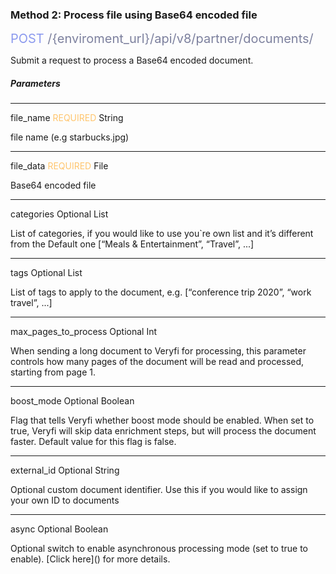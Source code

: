 <h3 className="h3-title">Method 2: Process file using Base64 encoded file</h3>

<span style="color: #8B99EE;font-size: 20px">POST</span><span style="color: #7D819E;font-size: 20px"> /{enviroment_url}/api/v8/partner/documents/</span>

<p className="p-text">Submit a request to process a Base64 encoded document.</p>

<h5 className="h5-title">Parameters</h5>

---
<span className="parameter-text">file_name</span> <span style="color: #FFC56D;font-size: 14px" className="parameter-info">REQUIRED</span> <span className="parameter-info">String</span>

<p className="p-text">file name (e.g starbucks.jpg)</p>

---

<span className="parameter-text">file_data</span> <span style="color: #FFC56D;font-size: 14px" className="parameter-info">REQUIRED</span> <span className="parameter-info">File</span>

<p className="p-text">Base64 encoded file</p>

---

<span className="parameter-text">categories</span> <span className="parameter-info">Optional</span> <span className="parameter-info">List</span>

<p className="p-text">List of categories, if you would like to use you`re own list and it’s different from the Default one [“Meals & Entertainment”, “Travel”, ...]</p>

---

<span className="parameter-text">tags</span> <span className="parameter-info">Optional</span> <span className="parameter-info">List</span>

<p className="p-text">List of tags to apply to the document, e.g. [“conference trip 2020”, “work travel”, ...]</p>

---
<span className="parameter-text">max_pages_to_process<span> <span className="parameter-info">Optional</span> <span className="parameter-info">Int</span>

<p className="p-text">When sending a long document to Veryfi for processing, this parameter controls how many pages of the document will be read and processed, starting from page 1.</p>

---
<span className="parameter-text">boost_mode<span> <span className="parameter-info">Optional</span> <span className="parameter-info">Boolean</span>

<p className="p-text">Flag that tells Veryfi whether boost mode should be enabled. When set to true, Veryfi will skip data enrichment steps, but will process the document faster. Default value for this flag is false.</p>

---
<span className="parameter-text">external_id</span> <span className="parameter-info">Optional</span> <span className="parameter-info">String</span>

<p className="p-text">Optional custom document identifier. Use this if you would like to assign your own ID to documents</p>

---
<span className="parameter-text">async</span> <span className="parameter-info">Optional</span> <span className="parameter-info">Boolean</span>

<p className="p-text">Optional switch to enable asynchronous processing mode (set to true to enable). [Click here]() for more details.</p>

